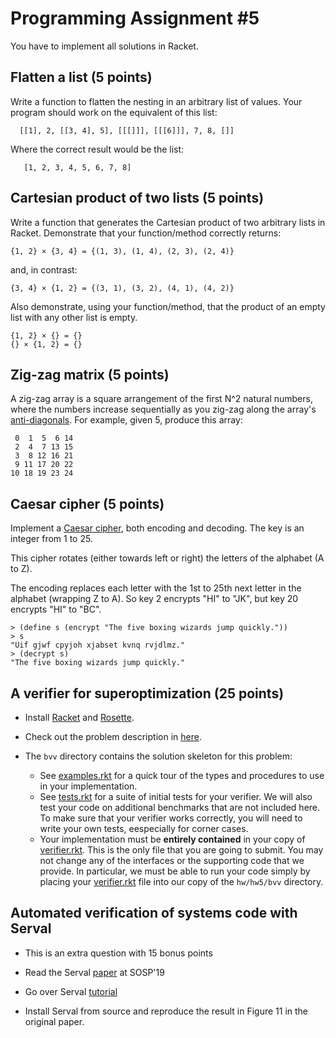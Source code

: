 # Programming Assignment #5

You have to implement all solutions in Racket.

## Flatten a list (5 points)

Write a function to flatten the nesting in an arbitrary list of values.
Your program should work on the equivalent of this list:
```
  [[1], 2, [[3, 4], 5], [[[]]], [[[6]]], 7, 8, []]
```

Where the correct result would be the list:

```
   [1, 2, 3, 4, 5, 6, 7, 8]
```

## Cartesian product of two lists (5 points)

Write a function that generates the Cartesian product of two arbitrary lists in Racket.
Demonstrate that your function/method correctly returns:

```
{1, 2} × {3, 4} = {(1, 3), (1, 4), (2, 3), (2, 4)}
```

and, in contrast:

```
{3, 4} × {1, 2} = {(3, 1), (3, 2), (4, 1), (4, 2)}
```

Also demonstrate, using your function/method, that the product of an empty list with any other list is empty.

```
{1, 2} × {} = {}
{} × {1, 2} = {}
```

## Zig-zag matrix (5 points)


A zig-zag array is a square arrangement of the first N^2 natural numbers, where the numbers increase sequentially as you zig-zag along the array's [anti-diagonals](https://en.wiktionary.org/wiki/antidiagonal).
For example, given 5, produce this array:

```
 0  1  5  6 14
 2  4  7 13 15
 3  8 12 16 21
 9 11 17 20 22
10 18 19 23 24
```

## Caesar cipher (5 points)

Implement a [Caesar cipher](https://en.wikipedia.org/wiki/Caesar_cipher), both encoding and decoding.
The key is an integer from 1 to 25.

This cipher rotates (either towards left or right) the letters of the alphabet (A to Z).

The encoding replaces each letter with the 1st to 25th next letter in the alphabet (wrapping Z to A).
So key 2 encrypts "HI" to "JK", but key 20 encrypts "HI" to "BC".


```
> (define s (encrypt "The five boxing wizards jump quickly."))
> s
"Uif gjwf cpyjoh xjabset kvnq rvjdlmz."
> (decrypt s)
"The five boxing wizards jump quickly."
```

## A verifier for superoptimization (25 points)

- Install [Racket](http://racket-lang.org) and [Rosette](https://github.com/emina/rosette#installing-rosette).

- Check out the problem description in [here](verify.pdf).

- The `bvv` directory contains the solution skeleton for this problem:
  - See [examples.rkt](bvv/examples.rkt) for a quick tour of the types and procedures to use in your implementation.
  - See [tests.rkt](bvv/tests.rkt) for a suite of initial tests for your verifier. We will also test your code on additional benchmarks that are not included here.  To make sure that your verifier works correctly, you will need to write your own tests, eespecially for corner cases.
  - Your implementation must be **entirely contained** in your copy of [verifier.rkt](bvv/verifier.rkt).  This is the only file that you are going to submit.  You may not change any of the interfaces or the supporting code that we provide.  In particular, we must be able to run your code simply by placing your [verifier.rkt](bvv/verifier.rkt) file into our copy of the `hw/hw5/bvv` directory.

  
## Automated verification of systems code with Serval

- This is an extra question with 15 bonus points

- Read the Serval [paper](https://unsat.cs.washington.edu/papers/nelson-serval.pdf) at SOSP'19

- Go over Serval [tutorial](https://github.com/uw-unsat/serval-tutorial-sosp19)

- Install Serval from source and reproduce the result in Figure 11 in the original paper.




